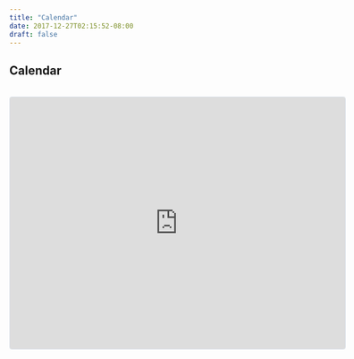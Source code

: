 ```yaml
---
title: "Calendar"
date: 2017-12-27T02:15:52-08:00
draft: false
---
```


## Calendar
<br>

<iframe
  src="https://luma.com/embed/calendar/cal-Rf5tp1T02B6KWX9/events"
  width="600"
  height="450"
  frameborder="0"
  style="border: 1px solid #bfcbda88; border-radius: 4px;"
  allowfullscreen=""
  aria-hidden="false"
  tabindex="0"
></iframe>
